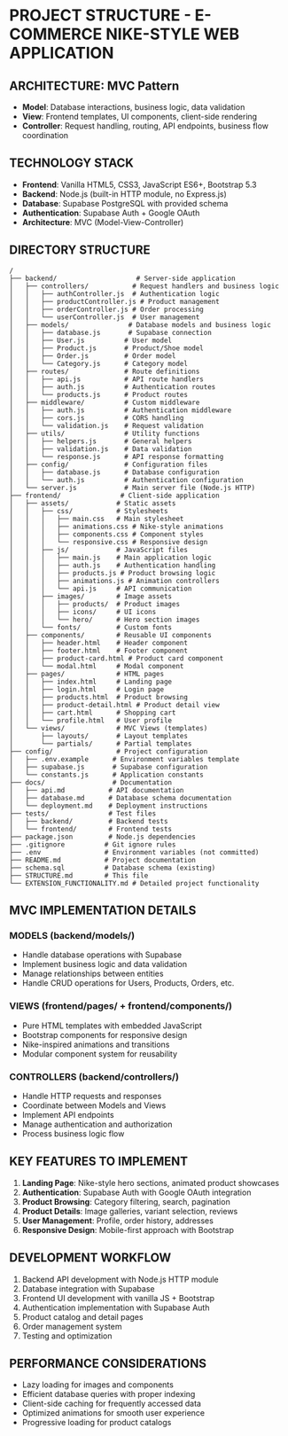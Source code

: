 # PROJECT STRUCTURE - E-COMMERCE NIKE-STYLE WEB APPLICATION

## ARCHITECTURE: MVC Pattern
- **Model**: Database interactions, business logic, data validation
- **View**: Frontend templates, UI components, client-side rendering
- **Controller**: Request handling, routing, API endpoints, business flow coordination

## TECHNOLOGY STACK
- **Frontend**: Vanilla HTML5, CSS3, JavaScript ES6+, Bootstrap 5.3
- **Backend**: Node.js (built-in HTTP module, no Express.js)
- **Database**: Supabase PostgreSQL with provided schema
- **Authentication**: Supabase Auth + Google OAuth
- **Architecture**: MVC (Model-View-Controller)

## DIRECTORY STRUCTURE
```
/
├── backend/                    # Server-side application
│   ├── controllers/           # Request handlers and business logic
│   │   ├── authController.js  # Authentication logic
│   │   ├── productController.js # Product management
│   │   ├── orderController.js # Order processing
│   │   └── userController.js  # User management
│   ├── models/               # Database models and business logic
│   │   ├── database.js       # Supabase connection
│   │   ├── User.js          # User model
│   │   ├── Product.js       # Product/Shoe model
│   │   ├── Order.js         # Order model
│   │   └── Category.js      # Category model
│   ├── routes/              # Route definitions
│   │   ├── api.js           # API route handlers
│   │   ├── auth.js          # Authentication routes
│   │   └── products.js      # Product routes
│   ├── middleware/          # Custom middleware
│   │   ├── auth.js          # Authentication middleware
│   │   ├── cors.js          # CORS handling
│   │   └── validation.js    # Request validation
│   ├── utils/               # Utility functions
│   │   ├── helpers.js       # General helpers
│   │   ├── validation.js    # Data validation
│   │   └── response.js      # API response formatting
│   ├── config/              # Configuration files
│   │   ├── database.js      # Database configuration
│   │   └── auth.js          # Authentication configuration
│   └── server.js            # Main server file (Node.js HTTP)
├── frontend/               # Client-side application
│   ├── assets/            # Static assets
│   │   ├── css/           # Stylesheets
│   │   │   ├── main.css   # Main stylesheet
│   │   │   ├── animations.css # Nike-style animations
│   │   │   ├── components.css # Component styles
│   │   │   └── responsive.css # Responsive design
│   │   ├── js/            # JavaScript files
│   │   │   ├── main.js    # Main application logic
│   │   │   ├── auth.js    # Authentication handling
│   │   │   ├── products.js # Product browsing logic
│   │   │   ├── animations.js # Animation controllers
│   │   │   └── api.js     # API communication
│   │   ├── images/        # Image assets
│   │   │   ├── products/  # Product images
│   │   │   ├── icons/     # UI icons
│   │   │   └── hero/      # Hero section images
│   │   └── fonts/         # Custom fonts
│   ├── components/        # Reusable UI components
│   │   ├── header.html    # Header component
│   │   ├── footer.html    # Footer component
│   │   ├── product-card.html # Product card component
│   │   └── modal.html     # Modal component
│   ├── pages/             # HTML pages
│   │   ├── index.html     # Landing page
│   │   ├── login.html     # Login page
│   │   ├── products.html  # Product browsing
│   │   ├── product-detail.html # Product detail view
│   │   ├── cart.html      # Shopping cart
│   │   └── profile.html   # User profile
│   └── views/             # MVC Views (templates)
│       ├── layouts/       # Layout templates
│       └── partials/      # Partial templates
├── config/                # Project configuration
│   ├── .env.example      # Environment variables template
│   ├── supabase.js       # Supabase configuration
│   └── constants.js      # Application constants
├── docs/                 # Documentation
│   ├── api.md           # API documentation
│   ├── database.md      # Database schema documentation
│   └── deployment.md    # Deployment instructions
├── tests/               # Test files
│   ├── backend/         # Backend tests
│   └── frontend/        # Frontend tests
├── package.json         # Node.js dependencies
├── .gitignore          # Git ignore rules
├── .env                # Environment variables (not committed)
├── README.md           # Project documentation
├── schema.sql          # Database schema (existing)
├── STRUCTURE.md        # This file
└── EXTENSION_FUNCTIONALITY.md # Detailed project functionality
```

## MVC IMPLEMENTATION DETAILS

### MODELS (backend/models/)
- Handle database operations with Supabase
- Implement business logic and data validation
- Manage relationships between entities
- Handle CRUD operations for Users, Products, Orders, etc.

### VIEWS (frontend/pages/ + frontend/components/)
- Pure HTML templates with embedded JavaScript
- Bootstrap components for responsive design
- Nike-inspired animations and transitions
- Modular component system for reusability

### CONTROLLERS (backend/controllers/)
- Handle HTTP requests and responses
- Coordinate between Models and Views
- Implement API endpoints
- Manage authentication and authorization
- Process business logic flow

## KEY FEATURES TO IMPLEMENT
1. **Landing Page**: Nike-style hero sections, animated product showcases
2. **Authentication**: Supabase Auth with Google OAuth integration
3. **Product Browsing**: Category filtering, search, pagination
4. **Product Details**: Image galleries, variant selection, reviews
5. **User Management**: Profile, order history, addresses
6. **Responsive Design**: Mobile-first approach with Bootstrap

## DEVELOPMENT WORKFLOW
1. Backend API development with Node.js HTTP module
2. Database integration with Supabase
3. Frontend UI development with vanilla JS + Bootstrap
4. Authentication implementation with Supabase Auth
5. Product catalog and detail pages
6. Order management system
7. Testing and optimization

## PERFORMANCE CONSIDERATIONS
- Lazy loading for images and components
- Efficient database queries with proper indexing
- Client-side caching for frequently accessed data
- Optimized animations for smooth user experience
- Progressive loading for product catalogs

